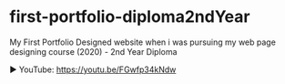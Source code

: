 # first-portfolio-diploma2ndYear
My First Portfolio Designed website when i was pursuing my web page designing course (2020) - 2nd Year Diploma

▶️ YouTube: https://youtu.be/FGwfp34kNdw
